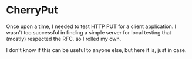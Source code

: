 # CherryPut #

Once upon a time, I needed to test HTTP PUT for a client application. I wasn't too successful in finding a simple server for local testing that (mostly) respected the RFC, so I rolled my own.

I don't know if this can be useful to anyone else, but here it is, just in case.
